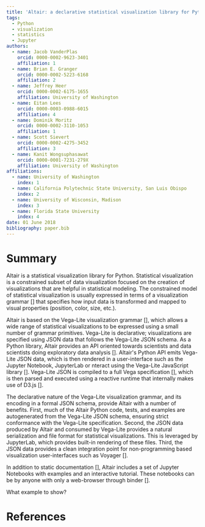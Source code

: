 ```yaml
---
title: 'Altair: a declarative statistical visualization library for Python'
tags:
  - Python
  - visualization
  - statistics
  - Jupyter
authors:
  - name: Jacob VanderPlas
    orcid: 0000-0002-9623-3401
    affiliation: 1
  - name: Brian E. Granger
    orcid: 0000-0002-5223-6168
    affiliation: 2
  - name: Jeffrey Heer
    orcid: 0000-0002-6175-1655
    affiliation: University of Washington
  - name: Eitan Lees
    orcid: 0000-0003-0988-6015
    affiliation: 4
  - name: Dominik Moritz
    orcid: 0000-0002-3110-1053
    affiliation: 1
  - name: Scott Sievert
    orcid: 0000-0002-4275-3452
    affiliation: 3
  - name: Kanit Wongsuphasawat
    orcid: 0000-0001-7231-279X
    affiliation: University of Washington
affiliations:
  - name: University of Washington
    index: 1
  - name: California Polytechnic State University, San Luis Obispo
    index: 2
  - name: University of Wisconsin, Madison
    index: 3
  - name: Florida State University
    index: 4
date: 01 June 2018
bibliography: paper.bib
---
```


# Summary

Altair is a statistical visualization library for Python. Statistical visualization is a constrained subset of data visualization focused on the creation of visualizations
that are helpful in statistical modeling. The constrained model of statistical visualization is usually expressed in terms of a visualization grammar [] that specifies how input data is transformed and mapped to visual properties (position, color, size, etc.).

Altair is based on the Vega-Lite visualization grammar [], which allows a wide range of statistical
visualizations to be expressed using a small number of grammar primitives. Vega-Lite is declarative; visualizations are specified using JSON data that follows the Vega-Lite JSON schema.
As a Python library, Altair provides an API oriented towards scientists and data scientists
doing exploratory data analysis []. Altair's Python API emits Vega-Lite JSON data, which is then
rendered in a user-interface such as the Jupyter Notebook, JupyterLab or nteract using the
Vega-Lite JavaScript library []. Vega-Lite JSON is compiled to a full Vega specification [], which is then parsed and executed using a reactive runtime that internally makes use of D3.js [].

The declarative nature of the Vega-Lite visualization grammar, and its encoding in a formal
JSON schema, provide Altair with a number of benefits. First, much of the Altair Python code,
tests, and examples are autogenerated from the Vega-Lite JSON schema, ensuring strict conformance
with the Vega-Lite specification. Second, the JSON data produced by Altair and consumed by Vega-Lite provides a natural serialization and file format for statistical visualizations. This is leveraged by JupyterLab, which provides built-in rendering of these files. Third, the JSON data 
provides a clean integration point for non-programming based visualization user-interfaces such as Voyager [].

In addition to static documentation [], Altair includes a set of Jupyter Notebooks with examples
and an interactive tutorial. These notebooks can be by anyone with only a web-browser through
binder [].

What example to show?

# References
